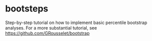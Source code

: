 # bootsteps
Step-by-step tutorial on how to implement basic percentile bootstrap analyses.
For a more substantial tutorial, see https://github.com/GRousselet/bootstrap
